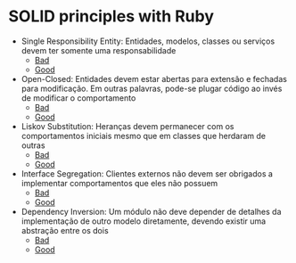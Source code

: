 # SOLID principles with Ruby

- Single Responsibility Entity: Entidades, modelos, classes ou serviços devem ter somente uma responsabilidade
  - [Bad](https://github.com/linqueta/ruby-solid/blob/main/01-single-responsability-entity/bad.rb)
  - [Good](https://github.com/linqueta/ruby-solid/blob/main/01-single-responsability-entity/good.rb)
- Open-Closed: Entidades devem estar abertas para extensão e fechadas para modificação. Em outras palavras, pode-se plugar código ao invés de modificar o comportamento
  - [Bad](https://github.com/linqueta/ruby-solid/blob/main/02-open-closed/bad.rb)
  - [Good](https://github.com/linqueta/ruby-solid/blob/main/02-open-closed/good.rb)
- Liskov Substitution: Heranças devem permanecer com os comportamentos iniciais mesmo que em classes que herdaram de outras
  - [Bad](https://github.com/linqueta/ruby-solid/blob/main/03-liskov-substitution/bad.rb)
  - [Good](https://github.com/linqueta/ruby-solid/blob/main/03-liskov-substitution/good.rb)
- Interface Segregation: Clientes externos não devem ser obrigados a implementar comportamentos que eles não possuem
  - [Bad](https://github.com/linqueta/ruby-solid/blob/main/04-interface-segregation/bad.rb)
  - [Good](https://github.com/linqueta/ruby-solid/blob/main/04-interface-segregation/good.rb)
- Dependency Inversion: Um módulo não deve depender de detalhes da implementação de outro modelo diretamente, devendo existir uma abstração entre os dois
  - [Bad](https://github.com/linqueta/ruby-solid/blob/main/05-dependency-inversion/bad.rb)
  - [Good](https://github.com/linqueta/ruby-solid/blob/main/05-dependency-inversion/good.rb)
